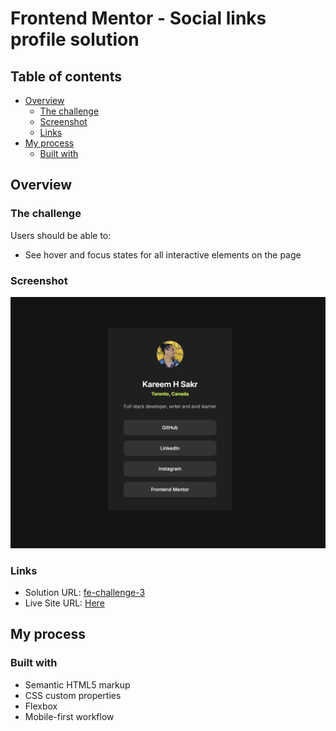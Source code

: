 # Frontend Mentor - Social links profile solution

## Table of contents

- [Overview](#overview)
  - [The challenge](#the-challenge)
  - [Screenshot](#screenshot)
  - [Links](#links)
- [My process](#my-process)
  - [Built with](#built-with)

## Overview

### The challenge

Users should be able to:

- See hover and focus states for all interactive elements on the page

### Screenshot

![](./Screenshot.jpeg)

### Links

- Solution URL: [fe-challenge-3](https://github.com/kareemsakr/fe-challenge-3)
- Live Site URL: [Here](https://kareemsakr.github.io/fe-challenge-3/)

## My process

### Built with

- Semantic HTML5 markup
- CSS custom properties
- Flexbox
- Mobile-first workflow
